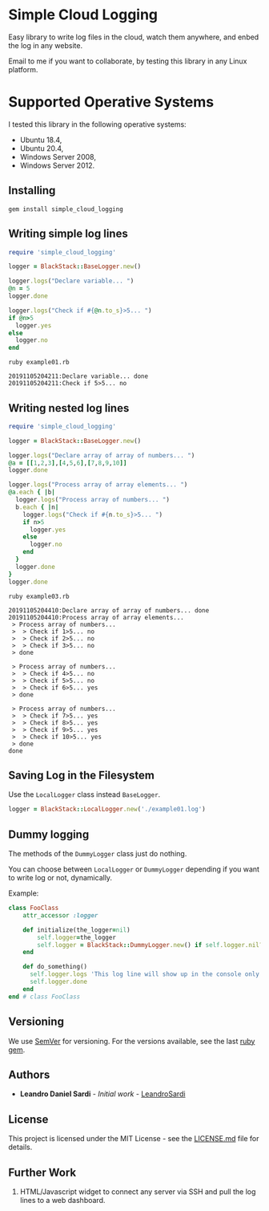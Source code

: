 # Simple Cloud Logging

Easy library to write log files in the cloud, watch them anywhere, and enbed the log in any website. 

Email to me if you want to collaborate, by testing this library in any Linux platform.

# Supported Operative Systems

I tested this library in the following operative systems:

- Ubuntu 18.4,
- Ubuntu 20.4,
- Windows Server 2008,
- Windows Server 2012.

## Installing

```
gem install simple_cloud_logging
```

## Writing simple log lines

```ruby
require 'simple_cloud_logging'

logger = BlackStack::BaseLogger.new()

logger.logs("Declare variable... ")
@n = 5
logger.done

logger.logs("Check if #{@n.to_s}>5... ")
if @n>5
  logger.yes
else
  logger.no
end
```

```
ruby example01.rb

20191105204211:Declare variable... done
20191105204211:Check if 5>5... no
```

## Writing nested log lines

```ruby
require 'simple_cloud_logging'

logger = BlackStack::BaseLogger.new()

logger.logs("Declare array of array of numbers... ")
@a = [[1,2,3],[4,5,6],[7,8,9,10]] 
logger.done

logger.logs("Process array of array elements... ")
@a.each { |b|
  logger.logs("Process array of numbers... ")
  b.each { |n|
    logger.logs("Check if #{n.to_s}>5... ")
    if n>5
      logger.yes
    else
      logger.no
    end
  }
  logger.done
}
logger.done
```

```
ruby example03.rb

20191105204410:Declare array of array of numbers... done
20191105204410:Process array of array elements...
 > Process array of numbers...
 >  > Check if 1>5... no
 >  > Check if 2>5... no
 >  > Check if 3>5... no
 > done

 > Process array of numbers...
 >  > Check if 4>5... no
 >  > Check if 5>5... no
 >  > Check if 6>5... yes
 > done

 > Process array of numbers...
 >  > Check if 7>5... yes
 >  > Check if 8>5... yes
 >  > Check if 9>5... yes
 >  > Check if 10>5... yes
 > done
done
```

## Saving Log in the Filesystem

Use the `LocalLogger` class instead `BaseLogger`.

```ruby
logger = BlackStack::LocalLogger.new('./example01.log')
```

## Dummy logging

The methods of the `DummyLogger` class just do nothing.

You can choose between `LocalLogger` or `DummyLogger` depending if you want to write log or not, dynamically.

Example: 

```ruby
class FooClass
    attr_accessor :logger

    def initialize(the_logger=nil)
        self.logger=the_logger
        self.logger = BlackStack::DummyLogger.new() if self.logger.nil? # assign a dummy logger that just generate output on the screen
    end

    def do_something()
      self.logger.logs 'This log line will show up in the console only if the logger is not a DummyLogger instance...'
      self.logger.done
    end
end # class FooClass
```

## Versioning

We use [SemVer](http://semver.org/) for versioning. For the versions available, see the last [ruby gem](https://rubygems.org/gems/simple_command_line_parser). 

## Authors

* **Leandro Daniel Sardi** - *Initial work* - [LeandroSardi](https://github.com/leandrosardi)

## License

This project is licensed under the MIT License - see the [LICENSE.md](LICENSE.md) file for details.

## Further Work

1. HTML/Javascript widget to connect any server via SSH and pull the log lines to a web dashboard. 

